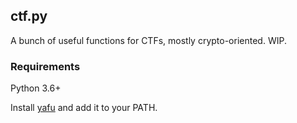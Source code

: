 ctf.py
---

A bunch of useful functions for CTFs, mostly crypto-oriented. WIP.

### Requirements

Python 3.6+

Install [yafu](https://github.com/sherlly/blog/blob/master/Install%20yafu%20under%20linux%20environment.md) and add it to your PATH.
